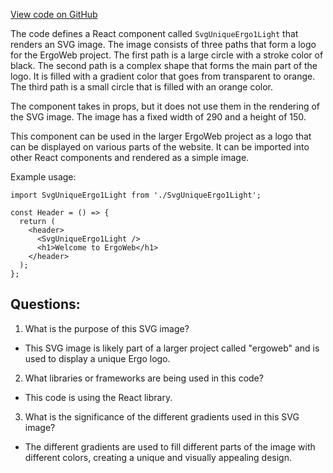 [View code on GitHub](https://github.com/ergoplatform/ergoweb/components/icons/UniqueErgo1Light.js)

The code defines a React component called `SvgUniqueErgo1Light` that renders an SVG image. The image consists of three paths that form a logo for the ErgoWeb project. The first path is a large circle with a stroke color of black. The second path is a complex shape that forms the main part of the logo. It is filled with a gradient color that goes from transparent to orange. The third path is a small circle that is filled with an orange color. 

The component takes in props, but it does not use them in the rendering of the SVG image. The image has a fixed width of 290 and a height of 150. 

This component can be used in the larger ErgoWeb project as a logo that can be displayed on various parts of the website. It can be imported into other React components and rendered as a simple image. 

Example usage: 

```
import SvgUniqueErgo1Light from './SvgUniqueErgo1Light';

const Header = () => {
  return (
    <header>
      <SvgUniqueErgo1Light />
      <h1>Welcome to ErgoWeb</h1>
    </header>
  );
};
```
## Questions: 
 1. What is the purpose of this SVG image?
- This SVG image is likely part of a larger project called "ergoweb" and is used to display a unique Ergo logo.

2. What libraries or frameworks are being used in this code?
- This code is using the React library.

3. What is the significance of the different gradients used in this SVG image?
- The different gradients are used to fill different parts of the image with different colors, creating a unique and visually appealing design.